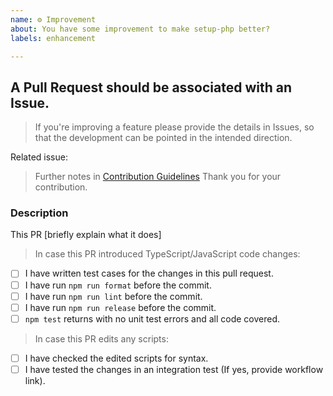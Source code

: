 ```yaml
---
name: ⚙ Improvement
about: You have some improvement to make setup-php better?
labels: enhancement

---
```


## A Pull Request should be associated with an Issue.

> If you're improving a feature please provide the details in Issues,
> so that the development can be pointed in the intended direction.

Related issue: <!-- Please link the related issue -->

> Further notes in [Contribution Guidelines](.github/CONTRIBUTING.md)
> Thank you for your contribution.

### Description

This PR [briefly explain what it does]

> In case this PR introduced TypeScript/JavaScript code changes:

- [ ] I have written test cases for the changes in this pull request.
- [ ] I have run `npm run format` before the commit.
- [ ] I have run `npm run lint` before the commit.
- [ ] I have run `npm run release` before the commit.
- [ ] `npm test` returns with no unit test errors and all code covered.

> In case this PR edits any scripts:

- [ ] I have checked the edited scripts for syntax.
- [ ] I have tested the changes in an integration test (If yes, provide workflow link).

<!--
- Please target the develop branch when submitting the pull request.
-->
